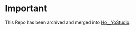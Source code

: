 # Important

This Repo has been archived and merged into [Ho__YoStudio](https://github.com/Razmoth/HoYoStudio).
